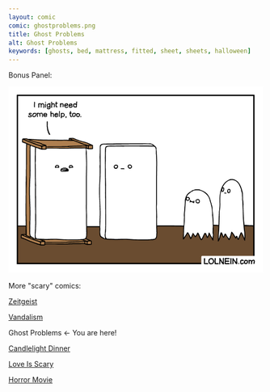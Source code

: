 ```yaml
---
layout: comic
comic: ghostproblems.png
title: Ghost Problems
alt: Ghost Problems
keywords: [ghosts, bed, mattress, fitted, sheet, sheets, halloween]
---
```


Bonus Panel:

![Ghost Problems Bonus](/images/ghostproblems_bonus.png)


More "scary" comics:

[Zeitgeist](https://lolnein.com/2019/11/10/zeitgeist/)

[Vandalism](https://lolnein.com/2019/10/22/vandalism/)

Ghost Problems <- You are here!

[Candlelight Dinner](https://lolnein.com/2019/10/08/candlelightdinner/)

[Love Is Scary](https://lolnein.com/2019/10/07/loveisscary/)

[Horror Movie](https://lolnein.com/2019/10/03/horrormovie/)